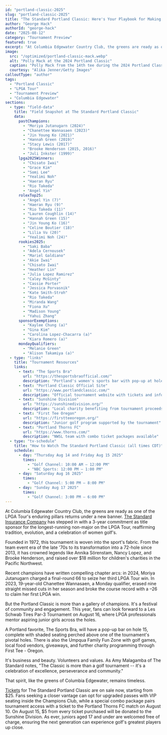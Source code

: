 ```yaml
---
id: "portland-classic-2025"
slug: "portland-classic-2025"
title: "The Standard Portland Classic: Here's Your Playbook for Making the Most of It"
author: "George Hack"
authorId: "george-hack"
date: "2025-08-12"
category: "Tournament Preview"
featured: true
excerpt: "At Columbia Edgewater Country Club, the greens are ready as one of the LPGA Tour's enduring pillars returns under a new banner."
image:
  src: "/optimized/portland-classic-mack.webp"
  alt: "Polly Mack at the 2024 Portland Classic"
  caption: "Polly Mack from the 14th tee during the 2024 Portland Classic."
  courtesy: "Alika Jenner/Getty Images"
calloutType: "author"
tags:
  - "Portland Classic"
  - "LPGA Tour"
  - "Tournament Preview"
  - "Columbia Edgewater"
sections:
  - type: "field-data"
    title: "Field Snapshot at The Standard Portland Classic"
    data:
      pastChampions:
        - "Moriya Jutanugarn (2024)"
        - "Chanettee Wannasaen (2023)"
        - "Jin Young Ko (2021)"
        - "Hannah Green (2019)"
        - "Stacy Lewis (2017)"
        - "Brooke Henderson (2015, 2016)"
        - "Juli Inkster (1999)"
      lpga2025Winners:
        - "Chisato Iwai"
        - "Grace Kim"
        - "Somi Lee"
        - "Yealimi Noh"
        - "Haeran Ryu"
        - "Rio Takeda"
        - "Angel Yin"
      rolexTop25:
        - "Angel Yin (7)"
        - "Haeran Ryu (9)"
        - "Rio Takeda (11)"
        - "Lauren Coughlin (14)"
        - "Hannah Green (15)"
        - "Jin Young Ko (16)"
        - "Celine Boutier (18)"
        - "Lilia Vu (20)"
        - "Yealimi Noh (24)"
      rookies2025:
        - "Saki Baba"
        - "Adela Cernousek"
        - "Mariel Galdiano"
        - "Akie Iwai"
        - "Chisato Iwai"
        - "Heather Lin"
        - "Julia Lopez Ramirez"
        - "Caley McGinty"
        - "Cassie Porter"
        - "Jessica Porvasnik"
        - "Kate Smith-Stroh"
        - "Rio Takeda"
        - "Miranda Wang"
        - "Fiona Xu"
        - "Madison Young"
        - "Yahui Zhang"
      sponsorExemptions:
        - "Kaylee Chung (a)"
        - "Gina Kim"
        - "Carolina Lopez-Chacarra (a)"
        - "Kiara Romero (a)"
      mondayQualifiers:
        - "Melanie Green"
        - "Alison Takamiya (a)"
  - type: "links"
    title: "Tournament Resources"
    links:
      - text: "The Sports Bra"
        url: "https://thesportsbraofficial.com/"
        description: "Portland's women's sports bar with pop-up at hole 15"
      - text: "Portland Classic Official Site"
        url: "https://www.portlandclassic.com/"
        description: "Official tournament website with tickets and information"
      - text: "Sunshine Division"
        url: "https://sunshinedivision.org/"
        description: "Local charity benefiting from tournament proceeds"
      - text: "First Tee Oregon"
        url: "https://firstteeoregon.org/"
        description: "Junior golf program supported by the tournament"
      - text: "Portland Thorns FC"
        url: "https://www.thorns.com/"
        description: "NWSL team with combo ticket packages available"
  - type: "tv-schedule"
    title: "How to Watch The Standard Portland Classic (all times CDT)"
    schedule:
      - day: "Thursday Aug 14 and Friday Aug 15 2025"
        times:
          - "Golf Channel: 10:00 AM – 12:00 PM"
          - "NBC Sports: 12:00 PM – 1:00 PM"
      - day: "Saturday Aug 16 2025"
        times:
          - "Golf Channel: 5:00 PM – 8:00 PM"
      - day: "Sunday Aug 17 2025"
        times:
          - "Golf Channel: 3:00 PM – 6:00 PM"
---
```


At Columbia Edgewater Country Club, the greens are ready as one of the LPGA Tour's enduring pillars returns under a new banner. [The Standard Insurance Company](https://www.standard.com/get-to-know-standard/newsroom/press-releases/standard-portland-classic-welcomes-top-women-golfers-aug-14-17-2025) has stepped in with a 3-year commitment as title sponsor for the longest-running non-major on the LPGA Tour, reaffirming tradition, evolution, and a celebration of women golf's.

Founded in 1972, this tournament is woven into the sport's fabric. From the team event era of the late '70s to its transformation into a 72-hole since 2013, it has crowned legends like Annika Sörenstam, Nancy Lopez, and Brooke Henderson, and raised over $18 million for children's charities in the Pacific Northwest.

Recent champions have written compelling chapter arcs: in 2024, Moriya Jutanugarn charged a final-round 66 to seize her third LPGA Tour win. In 2023, 19-year-old Chanettee Wannasaen, a Monday qualifier, erased nine straight missed cuts in her season and broke the course record with a –26 to claim her first LPGA win.

But the Portland Classic is more than a gallery of champions. It's a festival of community and engagement. This year, fans can look forward to a Les Schwab Tires Par-3 Tournament on August 16, where LPGA professionals mentor aspiring junior girls across the holes.

A Portland favorite, The Sports Bra, will have a pop-up bar on hole 15, complete with shaded seating perched above one of the tournament's pivotal holes. There is also the Umpqua Family Fun Zone with golf games, local food vendors, giveaways, and further charity programming through First Tee - Oregon.

It's business and beauty. Volunteers and values. As Amy Malagamba of The Standard notes, "The Classic is more than a golf tournament -- it's a celebration of excellence, perseverance and community."

That spirit, like the greens of Columbia Edgewater, remains timeless.

[Tickets](https://www.portlandclassic.com/ticket-information) for The Standard Portland Classic are on sale now, starting from $25. Fans seeking a closer vantage can opt for upgraded passes with VIP seating inside the Champions Club, while a special combo package pairs tournament access with a ticket to the Portland Thorns FC match on August 10. On August 15, $5 from every ticket purchased will be donated to the Sunshine Division. As ever, juniors aged 17 and under are welcomed free of charge, ensuring the next generation can experience golf's greatest players up close.
